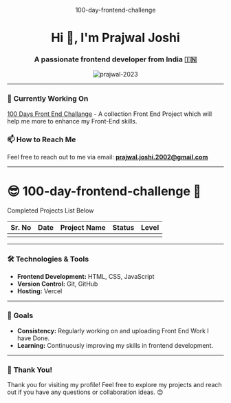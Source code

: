   <p align="center">100-day-frontend-challenge</p>
  <h1 align="center">Hi 👋, I'm Prajwal Joshi</h1>
<h3 align="center">A passionate frontend developer from India 🇮🇳</h3>

<p align="center">
  <img src="https://komarev.com/ghpvc/?username=prajwal-2023&label=Profile%20views&color=0e75b6&style=flat" alt="prajwal-2023" />
</p>


---

### 🔭 **Currently Working On**
[100 Days Front End Challange](https://github.com/Prajwal-2023/100-day-frontend-challenge) - A collection Front End Project which will help me more to enhance my Front-End skills.



### 📫 **How to Reach Me**
Feel free to reach out to me via email: **prajwal.joshi.2002@gmail.com**

---
# 😎 100-day-frontend-challenge 🚀
<p>Completed Projects List Below</p>

| Sr. No | Date         | Project Name                              | Status      | Level        |
|--------|--------------|-------------------------------------------|-------------|--------------|
|        |              |                                           |             |              |


---

### 🛠️ **Technologies & Tools**
- **Frontend Development:** HTML, CSS, JavaScript
- **Version Control:** Git, GitHub
- **Hosting:** Vercel

---

### 🎯 **Goals**
- **Consistency:** Regularly working on and uploading Front End Work I have Done.
- **Learning:** Continuously improving my skills in frontend development.

---

### 🙏 **Thank You!**
Thank you for visiting my profile! Feel free to explore my projects and reach out if you have any questions or collaboration ideas. 😊

